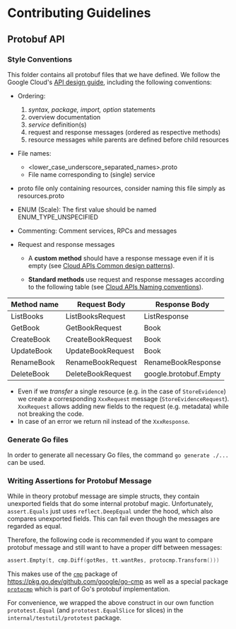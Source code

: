 # Contributing Guidelines

## Protobuf API

### Style Conventions

This folder contains all protobuf files that we have defined. We follow the Google Cloud's [API design
guide](https://cloud.google.com/apis/design/), including the following conventions:

- Ordering:
  1. _syntax, package, import, option_ statements
  2. overview documentation
  3. _service_ definition(s)
  4. request and response messages (ordered as respective methods)
  5. resource messages while parents are defined before child resources
- File names:
  - <lower_case_underscore_separated_names>.proto
  - File name corresponding to (single) service
- proto file only containing resources, consider naming this file simply as resources.proto
- ENUM (Scale): The first value should be named ENUM_TYPE_UNSPECIFIED
- Commenting: Comment services, RPCs and messages
- Request and response messages

  - A **custom method** should have a response message even if it is empty (see [Cloud APIs Common design patterns](https://cloud.google.com/apis/design/design_patterns#empty_responses)).

  - **Standard methods** use request and response messages according to the following table (see [Cloud APIs Naming
    conventions](https://cloud.google.com/apis/design/naming_convention#method_names)).

| Method name | Request Body      | Response Body         |
| ----------- | ----------------- | --------------------- |
| ListBooks   | ListBooksRequest  | ListResponse          |
| GetBook     | GetBookRequest    | Book                  |
| CreateBook  | CreateBookRequest | Book                  |
| UpdateBook  | UpdateBookRequest | Book                  |
| RenameBook  | RenameBookRequest | RenameBookResponse    |
| DeleteBook  | DeleteBookRequest | google.brotobuf.Empty |

- Even if we _transfer_ a single resource (e.g. in the case of `StoreEvidence`) we create a corresponding `XxxRequest`
  message (`StoreEvidenceRequest`). `XxxRequest` allows adding new fields to the request (e.g. metadata) while not
  breaking the code.
- In case of an error we return nil instead of the `XxxResponse`.

### Generate Go files

In order to generate all necessary Go files, the command `go generate ./...` can be used.

### Writing Assertions for Protobuf Message

While in theory protobuf message are simple structs, they contain unexported fields that do some internal protobuf
magic. Unfortunately, `assert.Equals` just uses `reflect.DeepEqual` under the hood, which also compares unexported
fields. This can fail even though the messages are regarded as equal.

Therefore, the following code is recommended if you want to compare protobuf message and still want to have a proper
diff between messages:

```go
assert.Empty(t, cmp.Diff(gotRes, tt.wantRes, protocmp.Transform()))
```

This makes use of the [`cmp`](https://pkg.go.dev/github.com/google/go-cmp/cmp) package of
https://pkg.go.dev/github.com/google/go-cmp as well as a special package
[`protocmp`](https://pkg.go.dev/google.golang.org/protobuf/testing/protocmp) which is part of Go's protobuf
implementation.

For convenience, we wrapped the above construct in our own function
`prototest.Equal` (and `prototest.EqualSlice` for slices) in the
`internal/testutil/prototest` package.
